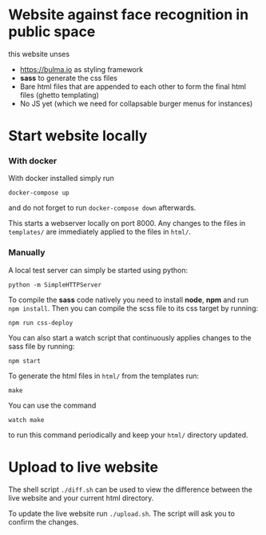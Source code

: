 # Website against face recognition in public space

this website unses
 * https://bulma.io as styling framework
 * **sass** to generate the css files
 * Bare html files that are appended to each other to form the final html files (ghetto templating)
 * No JS yet (which we need for collapsable burger menus for instances)

# Start website locally

### With docker
With docker installed simply run
```
docker-compose up
```
and do not forget to run `docker-compose down` afterwards.

This starts a webserver locally on port 8000.
Any changes to the files in `templates/` are immediately applied to the files in `html/`.

### Manually 

A local test server can simply be started using python:
```
python -m SimpleHTTPServer
```

To compile the **sass** code natively you need to install **node**, **npm** and run `npm install`.
Then you can compile the scss file to its css target by running:
```
npm run css-deploy
```
You can also start a watch script that continuously applies changes to the sass file by running:
```
npm start
```

To generate the html files in `html/` from the templates run:
```
make
```
You can use the command
```
watch make
```
to run this command periodically and keep your `html/` directory updated.

# Upload to live website

The shell script `./diff.sh` can be used to view the difference between the live website and your current html directory.

To update the live website run `./upload.sh`.
The script will ask you to confirm the changes.

